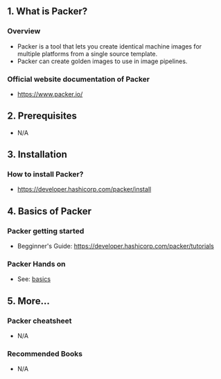 ## 1. What is Packer?

### Overview

- Packer is a tool that lets you create identical machine images for multiple platforms from a single source template.
- Packer can create golden images to use in image pipelines.

### Official website documentation of Packer

- https://www.packer.io/

## 2. Prerequisites

- N/A

## 3. Installation

### How to install Packer?

- https://developer.hashicorp.com/packer/install

## 4. Basics of Packer

### Packer getting started

- Begginner's Guide: https://developer.hashicorp.com/packer/tutorials

### Packer Hands on

- See: [basics](./basics/)

## 5. More...

### Packer cheatsheet

- N/A

### Recommended Books

- N/A
